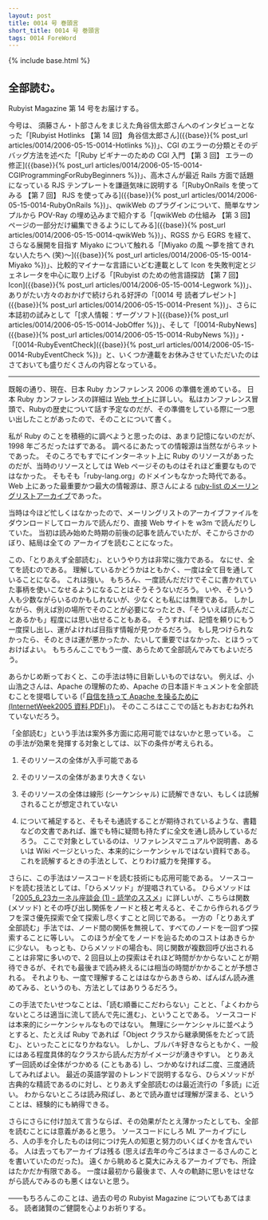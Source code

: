 ```yaml
---
layout: post
title: 0014 号 巻頭言
short_title: 0014 号 巻頭言
tags: 0014 ForeWord
---
```

{% include base.html %}


## 全部読む。

Rubyist Magazine 第 14 号をお届けする。

今号は、
須藤さん・卜部さんをまじえた角谷信太郎さんへのインタビューとなった「[Rubyist Hotlinks 【第 14 回】 角谷信太郎さん]({{base}}{% post_url articles/0014/2006-05-15-0014-Hotlinks %})」、CGI のエラーの分類とそのデバッグ方法を述べた「[Ruby ビギナーのための CGI 入門 【第 3 回】 エラーの修正]({{base}}{% post_url articles/0014/2006-05-15-0014-CGIProgrammingForRubyBeginners %})」、高木さんが最近 Rails 方面で話題になっている RJS テンプレートを謙遜気味に説明する「[RubyOnRails を使ってみる 【第 7 回】 RJS を使ってみる]({{base}}{% post_url articles/0014/2006-05-15-0014-RubyOnRails %})」、qwikWeb のプラグインについて、簡単なサンプルから POV-Ray の埋め込みまで紹介する「[qwikWeb の仕組み 【第 3 回】 ページの一部分だけ編集できるようにしてみる]({{base}}{% post_url articles/0014/2006-05-15-0014-qwikWeb %})」、RGSS から EGRS を経て、さらなる展開を目指す Miyako について触れる「[Miyako の風 〜夢を捨てきれない人たちへ (笑)〜]({{base}}{% post_url articles/0014/2006-05-15-0014-Miyako %})」、比較的マイナーな言語にいどむ連載として Icon を失敗判定とジェネレータを中心に取り上げる「[Rubyist のための他言語探訪 【第 7 回】 Icon]({{base}}{% post_url articles/0014/2006-05-15-0014-Legwork %})」、ありがたい方々のおかげで続けられる好評の「[0014 号 読者プレゼント]({{base}}{% post_url articles/0014/2006-05-15-0014-Present %})」、さらに本誌初の試みとして「[求人情報：ザーグソフト]({{base}}{% post_url articles/0014/2006-05-15-0014-JobOffer %})」、そして「[0014-RubyNews]({{base}}{% post_url articles/0014/2006-05-15-0014-RubyNews %})」・「[0014-RubyEventCheck]({{base}}{% post_url articles/0014/2006-05-15-0014-RubyEventCheck %})」と、いくつか連載をお休みさせていただいたのはさておいても盛りだくさんの内容となっている。

----

既報の通り、現在、日本 Ruby カンファレンス 2006 の準備を進めている。
日本 Ruby カンファレンスの詳細は [Web サイト](http://jp.rubyist.net/RubyKaigi2006/)に詳しい。
私はカンファレンス冒頭で、Rubyの歴史について話す予定なのだが、その準備をしている際に一つ思い出したことがあったので、そのことについて書く。

私が Ruby のことを積極的に調べようと思ったのは、あまり記憶にないのだが、1998 年ごろだったはずである。
調べるにあたっての情報源は当然ながらネットであった。
そのころでもすでにインターネット上に Ruby のリソースがあったのだが、当時のリソースとしては Web ページそのものはそれほど重要なものではなかった。
そもそも「ruby-lang.org」のドメインもなかった時代である。
Web 上にあった最重要かつ最大の情報源は、原さんによる [ruby-list のメーリングリストアーカイブ](http://blade.nagaokaut.ac.jp/ruby/ruby-list/index.shtml)であった。

当時は今ほど忙しくはなかったので、メーリングリストのアーカイブファイルをダウンロードしてローカルで読んだり、直接 Web サイトを w3m で読んだりしていた。
当初は読み始めた時期の前後の記事を読んでいたが、そこからさかのぼり、結局は全ての
アーカイブを読むことになった。

この、「とりあえず全部読む」、というやり方は非常に強力である。
なにせ、全てを読むのである。
理解しているかどうかはともかく、一度は全て目を通していることになる。
これは強い。
もちろん、一度読んだだけでそこに書かれていた事柄を使いこなせるようになることはそうそうないだろう。
いや、そういう人も少数ながらいるのかもしれないが、少なくとも私には無理である。
しかしながら、例えば別の場所でそのことが必要になったとき、「そういえば読んだことあるかも」程度には思い出せることもある。
そうすれば、記憶を頼りにもう一度探し出し、運がよければ目指す情報が見つかるだろう。
もし見つけられなかったら、そのときは運が悪かったか、たいして重要ではなかった、とほうっておけばよい。
もちろんここでもう一度、あらためて全部読んでみてもよいだろう。

あらかじめ断っておくと、この手法は特に目新しいものではない。
例えば、小山浩之さんは、Apache の理解のため、Apache の日本語ドキュメントを全部読むことを提唱している (「[自信を持って Apache を操るために (InternetWeek2005 資料,PDF)](http://www.nic.ad.jp/ja/materials/iw/2005/proceedings/T16.pdf)」)。
そのこころはここでの話ともおおむね外れていないだろう。

「全部読む」という手法は案外多方面に応用可能ではないかと思っている。
この手法が効果を発揮する対象としては、以下の条件が考えられる。

1. そのリソースの全体が入手可能である
1. そのリソースの全体があまり大きくない
1. そのリソースの全体は線形 (シーケンシャル) に読解できない、もしくは読解されることが想定されていない


3. について補足すると、そもそも通読することが期待されているような、書籍などの文書であれば、誰でも特に疑問も持たずに全文を通し読みしているだろう。
ここで対象としているのは、リファレンスマニュアルや説明書、あるいは Wiki ページといった、本来的にシーケンシャルではない資料である。
これを読解するときの手法として、とりわけ威力を発揮する。

さらに、この手法はソースコードを読む技術にも応用可能である。
ソースコードを読む技法としては、「ひらメソッド」が提唱されている。
ひらメソッドは「[2005_6_23カーネル座談会 (1) - 読学のススメ](http://hira.main.jp/wiki/pukiwiki.php?2005_6_23%A5%AB%A1%BC%A5%CD%A5%EB%BA%C2%C3%CC%B2%F1%AD%A1)」に詳しいが、こちらは関数 (メソッド) とその呼び出し関係をノードと枝と考えると、そこから作られるグラフを深さ優先探索で全て探索し尽くすことと同じである。
一方の「とりあえず全部読む」手法では、ノード間の関係を無視して、すべてのノードを一回ずつ探索することに等しい。
このほうが全てをノードを辿るためのコストはあきらかに少ない。
もっとも、ひらメソッドの場合も、同じ関数が複数回呼び出されることは非常に多いので、2 回目以上の探索はそれほど時間がかからないことが期待できるが、それでも最後まで読み終えるには相当の時間がかかることが予想される。
それよりも、一度で理解することははなからあきらめ、ばんばん読み進めてみる、というのも、方法としてはありうるだろう。

この手法でたいせつなことは、「読む順番にこだわらない」ことと、「よくわからないところは適当に流して読んで先に進む」、ということである。
ソースコードは本来的にシーケンシャルなものではない。
無理にシーケンシャルに並べようとすると、たとえば Ruby であれば「Object クラスから継承関係をたどって読む」、といったことになりかねない。
しかし、ブルバキ好きならともかく、一般にはある程度具体的なクラスから読んだ方がイメージが湧きやすい。
とりあえず一回読めば全体がつかめる (こともある) し、つかめなければ二度、三度通読してみればよい。
最近の英語学習のトレンドで説明するなら、ひらメソッドが古典的な精読であるのに対し、とりあえず全部読むのは最近流行の「多読」に近い。
わからないところは読み飛ばし、あとで読み直せば理解が深まる、ということは、経験的にも納得できる。

さらにさらに付け加えて言うならば、その効果がたとえ薄かったとしても、全部を読むことには意義があると思う。
ソースコードにしろ ML アーカイブにしろ、人の手を介したものは何につけ先人の知恵と努力のいくばくかを含んでいる。
人は去ってもアーカイブは残る (思えば去年の今ごろはまさーるさんのことを書いていたのだった)。
遠くから眺めると莫大にみえるアーカイブでも、所詮はたかだか有限である。
一度は最初から最後まで、人々の軌跡に思いをはせながら読んでみるのも悪くはないと思う。

――もちろんこのことは、過去の号の Rubyist Magazine についてもあてはまる。
読者諸賢のご健闘を心よりお祈りする。


